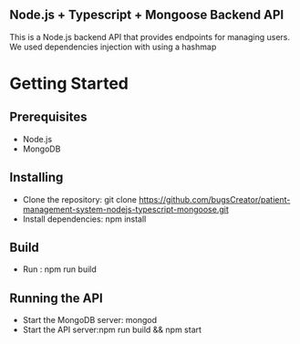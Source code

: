 ## Node.js + Typescript + Mongoose Backend API
This is a Node.js backend API that provides endpoints for managing users.
We used dependencies injection with using a hashmap 

# Getting Started

## Prerequisites
* Node.js
* MongoDB

## Installing
* Clone the repository: git clone https://github.com/bugsCreator/patient-management-system-nodejs-typescript-mongoose.git
* Install dependencies: npm install

## Build 
* Run : npm run build

## Running the API
* Start the MongoDB server: mongod
* Start the API server:npm run build && npm start


